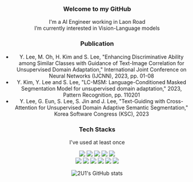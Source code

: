 
<div align="center">
<h3 align="center">Welcome to my GitHub </h3>


I'm a AI Engineer working in Laon Road<br>
I’m currently interested in Vision-Language models <be>


<h3 align="center"> Publication</h3>
<ul>
  <li>Y. Lee, M. Oh, H. Kim and S. Lee, "Enhancing Discriminative Ability among Similar Classes with Guidance of Text-Image Correlation for Unsupervised Domain Adaptation," International Joint Conference on Neural Networks (IJCNN), 2023, pp. 01-08</li>
  <li>Y. Kim, Y. Lee and S. Lee, "LC-MSM: Language-Conditioned Masked Segmentation Model for unsupervised domain adaptation," 2023, Pattern Recognition, pp. 110201</li>
  <li>Y. Lee, G. Eun, S. Lee, S. Jin and J. Lee, "Text-Guiding with Cross-Attention for Unsupervised Domain Adaptive Semantic Segmentation," Korea Software Congress (KSC), 2023</li>
</ul>

<h3 align="center">Tech Stacks</h3>
<p align="center"> I've used at least once </p>

<p align="center"> 
<img src="https://img.shields.io/badge/Python-3776AB?style=for-the-badge&logo=Python&logoColor=white"> <img src="https://img.shields.io/badge/Pytorch-EE4C2C?style=for-the-badge&logo=pytorch&logoColor=white"> <img src="https://img.shields.io/badge/scikit--learn-F7931E?style=for-the-badge&logo=scikitlearn&logoColor=white"> <img src="https://img.shields.io/badge/TensorFlow-FF6F00?style=for-the-badge&logo=tensorflow&logoColor=white"> <img src="https://img.shields.io/badge/MongoDB-47A248?style=for-the-badge&logo=mongodb&logoColor=white">  <br>
<img src="https://img.shields.io/badge/R-276DC3?style=for-the-badge&logo=r&logoColor=white"> <img src="https://img.shields.io/badge/MySQL-4479A1?style=for-the-badge&logo=MySQL&logoColor=white">
<img src="https://img.shields.io/badge/github-181717?style=for-the-badge&logo=github&logoColor=white"> <img src="https://img.shields.io/badge/Docker-2496ED?style=for-the-badge&logo=docker&logoColor=white">
<img src="https://img.shields.io/badge/Flask-000000?style=for-the-badge&logo=flask&logoColor=white"> <img src="https://img.shields.io/badge/fastapi-009688?style=for-the-badge&logo=fastapi&logoColor=white">
</p>

![2U1's GitHub stats](https://github-readme-stats.vercel.app/api?username=2U1&show_icons=true&theme=radical)

</div>
